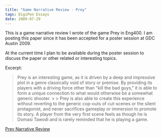 ```yaml
---
title: "Game Narrative Review - Prey"
tags: DigiPen Essays
date: 2009-07-29
---
```

This is a game narrative review I wrote of the game Prey in Eng400.  I am posting this paper since it has been accepted for a poster session at GDC Austin 2009.

At the current time I plan to be available during the poster session to discuss the paper or other related or interesting topics.

Excerpt:
> Prey is an interesting game, as it is driven by a deep and impressive plot in a genre classically void of story or premise. By providing its players with a driving force other than “kill the bad guys,” it is able to form a unique connection to what would otherwise be a somewhat generic shooter. > > Prey is also able to create this experience without reverting to the generic cop-outs of cut-scenes or the silent protagonist, and never sacrifices gameplay or immersion to promote its story. A player from the very first scene feels as though he is Domasi Tawodi and is rarely reminded that he is playing a game.

[Prey Narrative Review]({{site.github.url}}/assets/digipen/game_narrative_review/Prey.pdf)